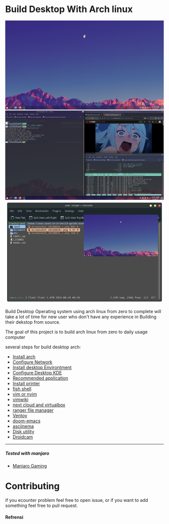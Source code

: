 # Build Desktop With Arch linux 

![image01](aset/Screenshot_20210828_045934.png)
![image02](aset/Screenshot_20210828_045913.png)
![image03](aset/Screenshot_20210831_101745.png)

Build Desktop Operating system using arch linux from zero to complete 
will take a lot of time for new user who don't have any experience in 
Building their dekstop from source.

The goal of this project is to build arch linux from zero to daily usage computer

several steps for build desktop arch:

- [Install arch](document/Install-archlinux.md)
- [Configure Network](document/configure-network-r8188eu.md)
- [Install desktop Environtment](document/Install-Desktop-Manager.md)
- [Configure Desktop KDE](document/Customize-KDE-Desktop.md)
- [Recommended application](document/recommendation-application.md)
- [Install printer](document/CUPS-Printer.md)
- [fish shell](document/fish-shell.md)
- [vim or nvim](document/vim-or-nvim-customize.md)
- [vimwiki](document/vimwiki.md)
- [next cloud and virtualbox](document/nextcloud-self-host.md)
- [ranger file manager](document/ranger-file-manager.md)
- [Ventoy](document/Ventoy.md)
- [doom-emacs](document/doom-emacs.md)
- [asciinema](document/asciinema.md)
- [Disk utility](document/disk.md)
- [Droidcam](document/droidcam.md)

***
##### Tested with manjaro
- [Manjaro Gaming](document/Manjaro-gaming.md)

# Contributing

if you ecounter problem feel free to open issue, or if you want to add 
something feel free to pull request.


#### Refrensi

